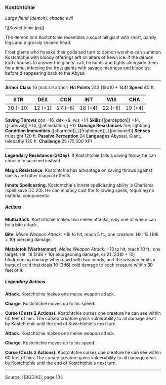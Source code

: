 ### Kostchtchie
_Large fiend (demon), chaotic evil_

![[Kostchtchie.jpg]]

The demon lord Kostchtchie resembles a squat hill giant with short, bandy legs and a grossly shaped head.

Frost giants who forsake their gods and turn to demon worship can summon Kostchtchie with bloody offerings left on altars of hewn ice. If the demon lord chooses to answer the giants' call, he hunts and fights alongside them for a time, infecting the frost giants with savage madness and bloodlust before disappearing back to the Abyss.





---

**Armor Class** 16 (natural armor)
**Hit Points** 243 (18d10 + 144)
**Speed** 40 ft.

| STR     | DEX     | CON     | INT     | WIS     | CHA     |
|---------|---------|---------|---------|---------|---------|
| 30 (+10) | 12 (+1) | 27 (+8) | 18 (+4) | 22 (+6) | 19 (+4) |

**Saving Throws** con +16, dex +9, wis +14
**Skills** [[perception]] +14, [[survival]] +14, [[intimidation]] +12
**Damage Resistances** fire; lightning
**Condition Immunities** [[charmed]], [[frightened]], [[poisoned]]
**Senses** truesight 120 ft.
**Passive Perception** 24
**Languages** Abyssal, Giant, telepathy 120 ft.
**Challenge** 25 (75,000 XP)

---

**Legendary Resistance (3/Day)**. If Kostchtchie fails a saving throw, he can choose to succeed instead.

**Magic Resistance**. Kostchtchie has advantage on saving throws against spells and other magical effects.

**Innate Spellcasting.** Kostchtchie's innate spellcasting ability is Charisma (spell save DC 20). He can innately cast the following spells, requiring no material components:

##### Actions
**Multiattack**. Kostchtchie makes two melee attacks, only one of which can be a bite attack.

**Bite**. _Melee Weapon Attack:_ +18 to hit, reach 5 ft., one creature. Hit: 13 (1d6 + 10) piercing damage.

**Matalotok (Warhammer)**. _Melee Weapon Attack:_ +18 to hit, reach 10 ft., one target. Hit: 19 (2d8 + 10) bludgeoning damage, or 21 (2d10 + 10) bludgeoning damage when used with two hands, and the weapon emits a burst of cold that deals 10 (3d6) cold damage to each creature within 30 feet of it.

##### Legendary Actions
**Attack**. Kostchtchie makes one melee weapon attack.

**Charge**. Kostchtchie moves up to his speed.

**Curse (Costs 2 Actions)**. Kostchtchie curses one creature he can see within 60 feet of him. The cursed creature gains vulnerability to all damage dealt by Kostchtchie until the end of Kostchtchie's next turn.

**Attack**. Kostchtchie makes one melee weapon attack.

**Charge**. Kostchtchie moves up to his speed.

**Curse (Costs 2 Actions)**. Kostchtchie curses one creature he can see within 60 feet of him. The cursed creature gains vulnerability to all damage dealt by Kostchtchie until the end of Kostchtchie's next turn.


---

Source: [[BGDIA]], page 105